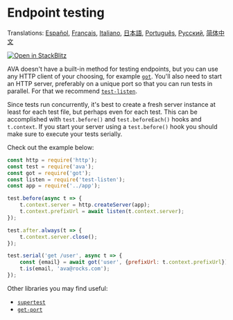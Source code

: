 # Endpoint testing

Translations: [Español](https://github.com/avajs/ava-docs/blob/master/es_ES/docs/recipes/endpoint-testing.md), [Français](https://github.com/avajs/ava-docs/blob/master/fr_FR/docs/recipes/endpoint-testing.md), [Italiano](https://github.com/avajs/ava-docs/blob/master/it_IT/docs/recipes/endpoint-testing.md), [日本語](https://github.com/avajs/ava-docs/blob/master/ja_JP/docs/recipes/endpoint-testing.md), [Português](https://github.com/avajs/ava-docs/blob/master/pt_BR/docs/recipes/endpoint-testing.md), [Русский](https://github.com/avajs/ava-docs/blob/master/ru_RU/docs/recipes/endpoint-testing.md), [简体中文](https://github.com/avajs/ava-docs/blob/master/zh_CN/docs/recipes/endpoint-testing.md)

[![Open in StackBlitz](https://developer.stackblitz.com/img/open_in_stackblitz.svg)](https://stackblitz.com/github/avajs/ava/tree/main/examples/endpoint-testing?file=test.js&terminal=test&view=editor)

AVA doesn't have a built-in method for testing endpoints, but you can use any HTTP client of your choosing, for example [`got`](https://github.com/sindresorhus/got). You'll also need to start an HTTP server, preferably on a unique port so that you can run tests in parallel. For that we recommend [`test-listen`](https://github.com/zeit/test-listen).

Since tests run concurrently, it's best to create a fresh server instance at least for each test file, but perhaps even for each test. This can be accomplished with `test.before()` and `test.beforeEach()` hooks and `t.context`. If you start your server using a `test.before()` hook you should make sure to execute your tests serially.

Check out the example below:

```js
const http = require('http');
const test = require('ava');
const got = require('got');
const listen = require('test-listen');
const app = require('../app');

test.before(async t => {
	t.context.server = http.createServer(app);
	t.context.prefixUrl = await listen(t.context.server);
});

test.after.always(t => {
	t.context.server.close();
});

test.serial('get /user', async t => {
	const {email} = await got('user', {prefixUrl: t.context.prefixUrl}).json();
	t.is(email, 'ava@rocks.com');
});
```

Other libraries you may find useful:

- [`supertest`](https://github.com/visionmedia/supertest)
- [`get-port`](https://github.com/sindresorhus/get-port)
